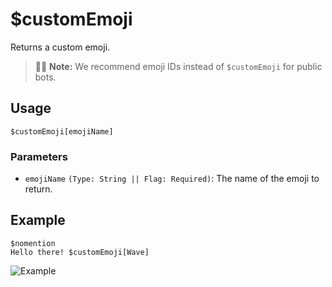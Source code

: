 # $customEmoji
Returns a custom emoji. 
> 🧙‍♂️ **Note:** We recommend emoji IDs instead of `$customEmoji` for public bots.

## Usage
```
$customEmoji[emojiName]
```

### Parameters
- `emojiName` `(Type: String || Flag: Required)`: The name of the emoji to return.

## Example
```
$nomention
Hello there! $customEmoji[Wave]
```

![Example](https://user-images.githubusercontent.com/69215413/122825469-fa934f80-d2af-11eb-9563-67552204beb5.png)
